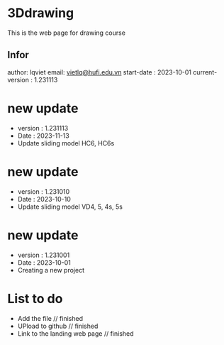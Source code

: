 # 3Ddrawing
This is the web page for drawing course

## Infor
author: lqviet
email: vietlq@hufi.edu.vn
start-date : 2023-10-01
current-version : 1.231113

# new update
- version : 1.231113
- Date : 2023-11-13
- Update sliding model HC6, HC6s

# new update
- version : 1.231010
- Date : 2023-10-10
- Update sliding model VD4, 5, 4s, 5s

# new update
- version : 1.231001
- Date : 2023-10-01
- Creating a new project

# List to do
- Add the file // finished
- UPload to github // finished
- Link to the landing web page // finished